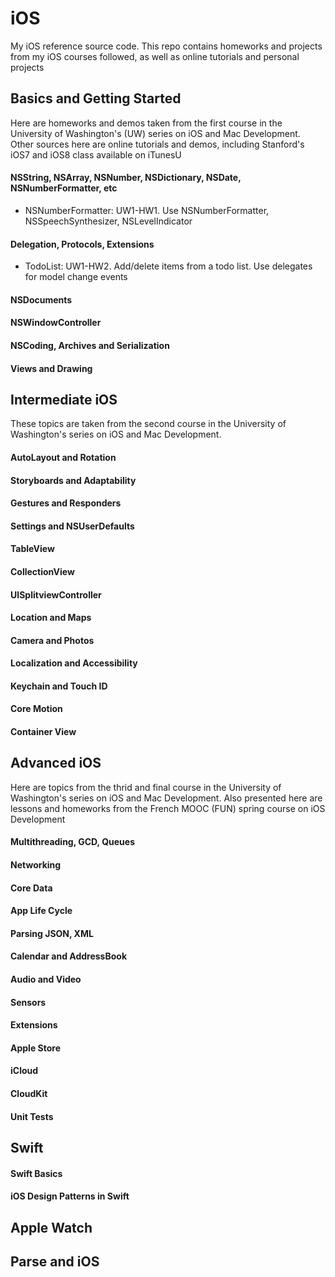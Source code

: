 # iOS
My iOS reference source code. This repo contains homeworks and projects from my iOS courses followed, as well as online tutorials and personal projects

## Basics and Getting Started
Here are homeworks and demos taken from the first course in the University of Washington's (UW) series on iOS and Mac Development. Other sources here are online tutorials and demos, including Stanford's iOS7 and iOS8 class available on iTunesU

#### NSString, NSArray, NSNumber, NSDictionary, NSDate, NSNumberFormatter, etc
- NSNumberFormatter: UW1-HW1. Use NSNumberFormatter, NSSpeechSynthesizer, NSLevelIndicator

#### Delegation, Protocols, Extensions
- TodoList: UW1-HW2. Add/delete items from a todo list. Use delegates for model change events

#### NSDocuments
#### NSWindowController
#### NSCoding, Archives and Serialization
#### Views and Drawing

## Intermediate iOS
These topics are taken from the second course in the University of Washington's series on iOS and Mac Development.

#### AutoLayout and Rotation
#### Storyboards and Adaptability
#### Gestures and Responders
#### Settings and NSUserDefaults
#### TableView
#### CollectionView
#### UISplitviewController
#### Location and Maps
#### Camera and Photos
#### Localization and Accessibility
#### Keychain and Touch ID
#### Core Motion
#### Container View

## Advanced iOS
Here are topics from the thrid and final course in the University of Washington's series on iOS and Mac Development. Also presented here are lessons and homeworks from the French MOOC (FUN) spring course on iOS Development

#### Multithreading, GCD, Queues
#### Networking
#### Core Data
#### App Life Cycle
#### Parsing JSON, XML
#### Calendar and AddressBook
#### Audio and Video
#### Sensors
#### Extensions
#### Apple Store
#### iCloud
#### CloudKit
#### Unit Tests

## Swift 
#### Swift Basics
#### iOS Design Patterns in Swift

## Apple Watch

## Parse and iOS

